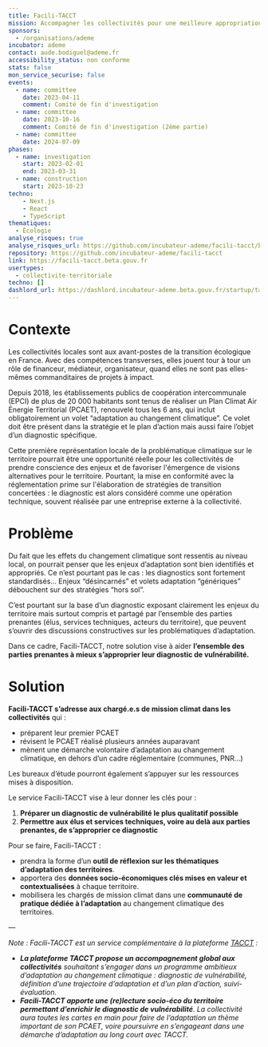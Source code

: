```yaml
---
title: Facili-TACCT
mission: Accompagner les collectivités pour une meilleure appropriation de leur diagnostic de vulnérabilité.
sponsors:
  - /organisations/ademe
incubator: ademe
contact: aude.bodiguel@ademe.fr
accessibility_status: non conforme
stats: false
mon_service_securise: false
events:
  - name: committee
    date: 2023-04-11
    comment: Comité de fin d'investigation
  - name: committee
    date: 2023-10-16
    comment: Comité de fin d'investigation (2ème partie)
  - name: committee
    date: 2024-07-09
phases:
  - name: investigation
    start: 2023-02-01
    end: 2023-03-31
  - name: construction
    start: 2023-10-23
techno:
    - Next.js
    - React
    - TypeScript
thematiques:
  - Écologie
analyse_risques: true
analyse_risques_url: https://github.com/incubateur-ademe/facili-tacct/blob/main/SECURITY.md
repository: https://github.com/incubateur-ademe/facili-tacct
link: https://facili-tacct.beta.gouv.fr
usertypes:
  - collectivite-territoriale
techno: []
dashlord_url: https://dashlord.incubateur-ademe.beta.gouv.fr/startup/tacct
---
```

# Contexte

Les collectivités locales sont aux avant-postes de la transition écologique en France. Avec des compétences transverses, elles jouent tour à tour un rôle de financeur, médiateur, organisateur, quand elles ne sont pas elles-mêmes commanditaires de projets à impact.

Depuis 2018, les établissements publics de coopération intercommunale (EPCI) de plus de 20 000 habitants sont tenus de réaliser un Plan Climat Air Énergie Territorial (PCAET), renouvelé tous les 6 ans, qui inclut obligatoirement un volet “adaptation au changement climatique”. Ce volet doit être présent dans la stratégie et le plan d’action mais aussi faire l’objet d’un diagnostic spécifique.

Cette première représentation locale de la problématique climatique sur le territoire pourrait être une opportunité réelle pour les collectivités de prendre conscience des enjeux et de favoriser l'émergence de visions alternatives pour le territoire. Pourtant, la mise en conformité avec la réglementation prime sur l'élaboration de stratégies de transition concertées : le diagnostic est alors considéré comme une opération technique, souvent réalisée par une entreprise externe à la collectivité.



# Problème

Du fait que les effets du changement climatique sont ressentis au niveau local, on pourrait penser que les enjeux d’adaptation sont bien identifiés et appropriés. Ce n’est pourtant pas le cas : les diagnostics sont fortement standardisés… Enjeux “désincarnés” et volets adaptation “génériques” débouchent sur des stratégies “hors sol”.

C’est pourtant sur la base d’un diagnostic exposant clairement les enjeux du territoire mais surtout compris et partagé par l’ensemble des parties prenantes (élus, services techniques, acteurs du territoire), que peuvent s’ouvrir des discussions constructives sur les problématiques d’adaptation.

Dans ce cadre, Facili-TACCT, notre solution vise à aider **l’ensemble des parties prenantes à mieux s’approprier leur diagnostic de vulnérabilité.**



# Solution

**Facili-TACCT s’adresse aux chargé.e.s de mission climat dans les collectivités** qui :

* préparent leur premier PCAET
* révisent le PCAET réalisé plusieurs années auparavant
* mènent une démarche volontaire d’adaptation au changement climatique, en dehors d’un cadre réglementaire (communes, PNR…)

Les bureaux d’étude pourront également s’appuyer sur les ressources mises à disposition.

Le service Facili-TACCT vise à leur donner les clés pour :

1. **Préparer un diagnostic de vulnérabilité le plus qualitatif possible**
2. **Permettre aux élus et services techniques, voire au delà aux parties prenantes, de s’approprier ce diagnostic**

Pour se faire, Facili-TACCT :

* prendra la forme d’un **outil de réflexion sur les thématiques d’adaptation des territoires**.
* apportera des **données socio-économiques clés mises en valeur et contextualisées** à chaque territoire.
* mobilisera les chargés de mission climat dans une **communauté de pratique dédiée à l’adaptation** au changement climatique des territoires.



*—*

*Note : Facili-TACCT est un service complémentaire à la plateforme [TACCT](https://tacct.ademe.fr/) :*

* ***La plateforme TACCT propose un accompagnement global aux collectivités** souhaitant s’engager dans un programme ambitieux d’adaptation au changement climatique : diagnostic de vulnérabilité, définition d’une trajectoire d’adaptation et d’un plan d’action, suivi-évaluation.*
* ***Facili-TACCT apporte une (re)lecture socio-éco du territoire permettant d’enrichir le diagnostic de vulnérabilité**. La collectivité aura toutes les cartes en main pour faire de l’adaptation un thème important de son PCAET, voire poursuivre en s’engageant dans une démarche d’adaptation au long court avec TACCT.*
